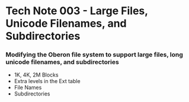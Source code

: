 # Tech Note 003 - Large Files, Unicode Filenames, and Subdirectories
### Modifying the Oberon file system to support large files, long unicode filenames, and subdirectories

* 1K, 4K, 2M Blocks
* Extra levels in the Ext table
* File Names
* Subdirectories

